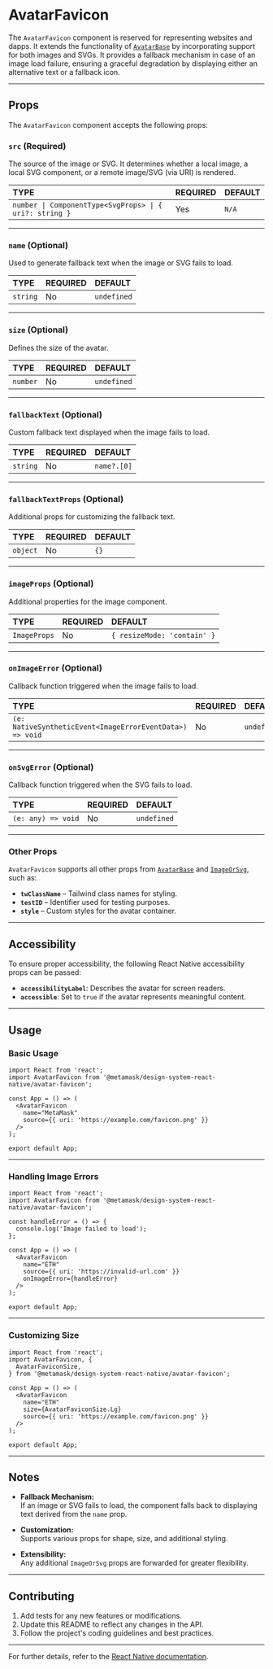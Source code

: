 # AvatarFavicon

The `AvatarFavicon` component is reserved for representing websites and dapps. It extends the functionality of [`AvatarBase`](#) by incorporating support for both images and SVGs. It provides a fallback mechanism in case of an image load failure, ensuring a graceful degradation by displaying either an alternative text or a fallback icon.

---

## Props

The `AvatarFavicon` component accepts the following props:

### `src` (Required)

The source of the image or SVG. It determines whether a local image, a local SVG component, or a remote image/SVG (via URI) is rendered.

| TYPE                                                    | REQUIRED | DEFAULT |
| :------------------------------------------------------ | :------- | :------ |
| `number \| ComponentType<SvgProps> \| { uri?: string }` | Yes      | `N/A`   |

---

### `name` (Optional)

Used to generate fallback text when the image or SVG fails to load.

| TYPE     | REQUIRED | DEFAULT     |
| :------- | :------- | :---------- |
| `string` | No       | `undefined` |

---

### `size` (Optional)

Defines the size of the avatar.

| TYPE     | REQUIRED | DEFAULT     |
| :------- | :------- | :---------- |
| `number` | No       | `undefined` |

---

### `fallbackText` (Optional)

Custom fallback text displayed when the image fails to load.

| TYPE     | REQUIRED | DEFAULT     |
| :------- | :------- | :---------- |
| `string` | No       | `name?.[0]` |

---

### `fallbackTextProps` (Optional)

Additional props for customizing the fallback text.

| TYPE     | REQUIRED | DEFAULT |
| :------- | :------- | :------ |
| `object` | No       | `{}`    |

---

### `imageProps` (Optional)

Additional properties for the image component.

| TYPE         | REQUIRED | DEFAULT                     |
| :----------- | :------- | :-------------------------- |
| `ImageProps` | No       | `{ resizeMode: 'contain' }` |

---

### `onImageError` (Optional)

Callback function triggered when the image fails to load.

| TYPE                                                     | REQUIRED | DEFAULT     |
| :------------------------------------------------------- | :------- | :---------- |
| `(e: NativeSyntheticEvent<ImageErrorEventData>) => void` | No       | `undefined` |

---

### `onSvgError` (Optional)

Callback function triggered when the SVG fails to load.

| TYPE               | REQUIRED | DEFAULT     |
| :----------------- | :------- | :---------- |
| `(e: any) => void` | No       | `undefined` |

---

### Other Props

`AvatarFavicon` supports all other props from [`AvatarBase`](#) and [`ImageOrSvg`](#), such as:

- **`twClassName`** – Tailwind class names for styling.
- **`testID`** – Identifier used for testing purposes.
- **`style`** – Custom styles for the avatar container.

---

## Accessibility

To ensure proper accessibility, the following React Native accessibility props can be passed:

- **`accessibilityLabel`**: Describes the avatar for screen readers.
- **`accessible`**: Set to `true` if the avatar represents meaningful content.

---

## Usage

### Basic Usage

```tsx
import React from 'react';
import AvatarFavicon from '@metamask/design-system-react-native/avatar-favicon';

const App = () => (
  <AvatarFavicon
    name="MetaMask"
    source={{ uri: 'https://example.com/favicon.png' }}
  />
);

export default App;
```

---

### Handling Image Errors

```tsx
import React from 'react';
import AvatarFavicon from '@metamask/design-system-react-native/avatar-favicon';

const handleError = () => {
  console.log('Image failed to load');
};

const App = () => (
  <AvatarFavicon
    name="ETH"
    source={{ uri: 'https://invalid-url.com' }}
    onImageError={handleError}
  />
);

export default App;
```

---

### Customizing Size

```tsx
import React from 'react';
import AvatarFavicon, {
  AvatarFaviconSize,
} from '@metamask/design-system-react-native/avatar-favicon';

const App = () => (
  <AvatarFavicon
    name="ETH"
    size={AvatarFaviconSize.Lg}
    source={{ uri: 'https://example.com/favicon.png' }}
  />
);

export default App;
```

---

## Notes

- **Fallback Mechanism:**  
  If an image or SVG fails to load, the component falls back to displaying text derived from the `name` prop.
- **Customization:**  
  Supports various props for shape, size, and additional styling.

- **Extensibility:**  
  Any additional `ImageOrSvg` props are forwarded for greater flexibility.

---

## Contributing

1. Add tests for any new features or modifications.
2. Update this README to reflect any changes in the API.
3. Follow the project's coding guidelines and best practices.

---

For further details, refer to the [React Native documentation](https://reactnative.dev/docs/image).
